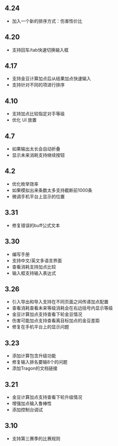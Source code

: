 ## 4.24

+ 加入一个新的排序方式：伤害性价比

## 4.20

+ 支持回车/tab快速切换输入框

## 4.17

+ 支持金豆计算加点后从结果加点快速输入
+ 支持针对不同的项进行排序

## 4.10

+ 支持加点比较指定对手等级
+ 优化 UI 放置

## 4.7

+ 如果输出太长会自动折叠
+ 显示未来消耗支持继续按钮

## 4.2

+ 优化枚举效率
+ 如果模拟出来条数太多支持截断前1000条
+ 微调手机平台上显示的位置

## 3.31

+ 修复错误的buff公式文本

## 3.30

+ 编写手册
+ 支持中文/英文多语言界面
+ 查看消耗支持加点比较
+ 输入框支持输入表达式

## 3.26

+ 引入导出和导入支持在不同页面之间传递加点配置
+ 查看消耗查看未来等级消耗会在右边括号内显示等级
+ 金豆计算加点支持查看下轮金豆情况
+ 伤害可能加点支持查看离目标加点的金豆差距
+ 修复在手机平台上的显示问题

## 3.23

+ 添加计算包含升级功能
+ 修复输入排名要输8个的问题
+ 添加Tragon的文档链接

## 3.21

+ 金豆计算加点支持查看下轮升级情况
+ 增强加点输入鲁棒性
+ 添加控制台调试

## 3.10

+ 支持第三赛季的比赛规则
